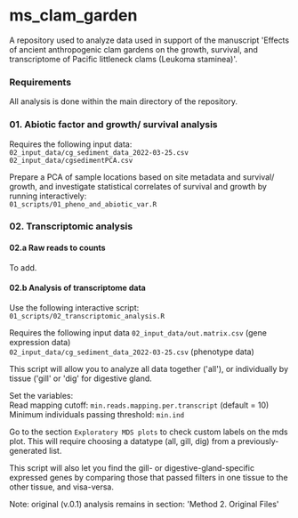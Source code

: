 # ms_clam_garden
A repository used to analyze data used in support of the manuscript 'Effects of ancient anthropogenic clam gardens on the growth, survival, and transcriptome of Pacific littleneck clams (Leukoma staminea)'.      

### Requirements       


All analysis is done within the main directory of the repository.     


### 01. Abiotic factor and growth/ survival analysis
Requires the following input data:      
`02_input_data/cg_sediment_data_2022-03-25.csv`      
`02_input_data/cgsedimentPCA.csv`           

Prepare a PCA of sample locations based on site metadata and survival/ growth, and investigate statistical correlates of survival and growth by running interactively:        
`01_scripts/01_pheno_and_abiotic_var.R`       


### 02. Transcriptomic analysis
#### 02.a Raw reads to counts
To add.     

#### 02.b Analysis of transcriptome data
Use the following interactive script:      
`01_scripts/02_transcriptomic_analysis.R`     

Requires the following input data
`02_input_data/out.matrix.csv` (gene expression data)       
`02_input_data/cg_sediment_data_2022-03-25.csv` (phenotype data)      

This script will allow you to analyze all data together ('all'), or individually by tissue ('gill' or 'dig' for digestive gland.       

Set the variables:         
Read mapping cutoff: `min.reads.mapping.per.transcript` (default = 10)      
Minimum individuals passing threshold: `min.ind`       

Go to the section `Exploratory MDS plots` to check custom labels on the mds plot. This will require choosing a datatype (all, gill, dig) from a previously-generated list.       

This script will also let you find the gill- or digestive-gland-specific expressed genes by comparing those that passed filters in one tissue to the other tissue, and visa-versa.       

Note: original (v.0.1) analysis remains in section: 'Method 2. Original Files'





